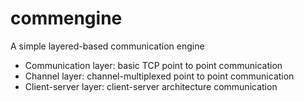 # commengine

A simple layered-based communication engine

* Communication layer: basic TCP point to point communication
* Channel layer: channel-multiplexed point to point communication
* Client-server layer: client-server architecture communication
